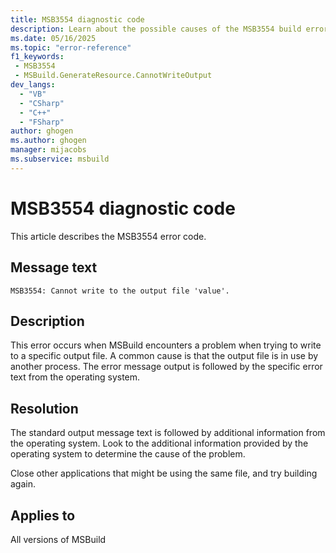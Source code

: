 ```yaml
---
title: MSB3554 diagnostic code
description: Learn about the possible causes of the MSB3554 build error and get troubleshooting tips.
ms.date: 05/16/2025
ms.topic: "error-reference"
f1_keywords:
 - MSB3554
 - MSBuild.GenerateResource.CannotWriteOutput
dev_langs:
  - "VB"
  - "CSharp"
  - "C++"
  - "FSharp"
author: ghogen
ms.author: ghogen
manager: mijacobs
ms.subservice: msbuild
---
```

# MSB3554 diagnostic code

<!-- :::ErrorDefinitionDescription::: -->
<!-- :::editable-content name="introDescription"::: -->
This article describes the MSB3554 error code.
<!-- :::editable-content-end::: -->

## Message text

<!-- :::editable-content name="messageText"::: -->
`MSB3554: Cannot write to the output file 'value'.`
<!-- :::editable-content-end::: -->
<!-- MSB3554: Cannot write to the output file "{0}". {1} -->

<!-- :::editable-content name="postOutputDescription"::: -->
## Description

This error occurs when MSBuild encounters a problem when trying to write to a specific output file. A common cause is that the output file is in use by another process. The error message output is followed by the specific error text from the operating system.

## Resolution

The standard output message text is followed by additional information from the operating system. Look to the additional information provided by the operating system to determine the cause of the problem.

Close other applications that might be using the same file, and try building again.
<!-- :::editable-content-end::: -->
<!-- :::ErrorDefinitionDescription-end::: -->

## Applies to

All versions of MSBuild